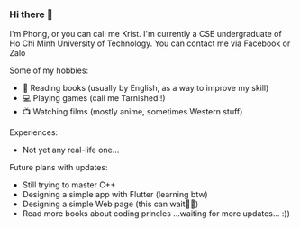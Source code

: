 ### Hi there 👋

I'm Phong, or you can call me Krist. I'm currently a CSE undergraduate of Ho Chi Minh University of Technology. You can contact me via Facebook or Zalo

Some of my hobbies:
- 📖 Reading books (usually by English, as a way to improve my skill)
- 💻 Playing games (call me Tarnished!!)
- 📺 Watching films (mostly anime, sometimes Western stuff)

Experiences:
- Not yet any real-life one...

Future plans with updates:
- Still trying to master C++
- Designing a simple app with Flutter (learning btw)
- Designing a simple Web page (this can wait🤣🤣)
- Read more books about coding princles
...waiting for more updates... :))

